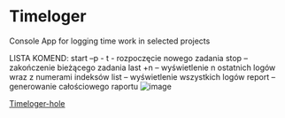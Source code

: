 # Timeloger
Console App for logging time work in selected projects

LISTA KOMEND:
start –p <nazwa projektu> - t<nazwa zadania> - rozpoczęcie nowego zadania
stop – zakończenie bieżącego zadania
last +n – wyświetlenie n ostatnich logów wraz z numerami indeksów
list – wyświetlenie wszystkich logów
report  – generowanie całościowego raportu
![image](https://github.com/Jaroslaw123/Timeloger/assets/123239878/40727595-ab1d-493e-a089-bab1144801db)

  <a href="https://github.com/Jaroslaw123/Timeloger/blob/master/doc/prezentacja_Timeloger.pptx" title="Prezentacja">Timeloger-hole</a>
